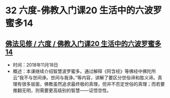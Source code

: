 # 32 六度-佛教入门课20 生活中的六波罗蜜多14

## [佛法见修 / 六度 / 佛教入门课20 生活中的六波罗蜜多14](https://www.fohuifayu.com/index.php/huideng-jiangtang/fofa-jianxiu/liu-du/3450-l18097)

- 时间：2018年11月18日
- 概述：本课继续介绍智慧波罗蜜多。通过解释《阿含经》等佛经中佛陀所云“我不与世间诤。世间与我诤。”等内容，讲解了要区分世俗谛和胜义谛。真理有很多层面，佛教虽然追求最终极的真理，但并不否定世俗的真理；而若要推翻无明，则需要更高级别的智慧——证悟空性。